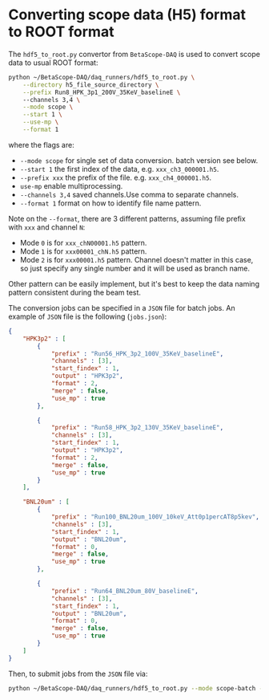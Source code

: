 # Converting scope data (H5) format to ROOT format

The `hdf5_to_root.py` convertor from `BetaScope-DAQ` is used to convert scope data to usual ROOT format:

```bash
python ~/BetaScope-DAQ/daq_runners/hdf5_to_root.py \
    --directory h5_file_source_directory \
    --prefix Run8_HPK_3p1_200V_35KeV_baselineE \ 
    --channels 3,4 \
    --mode scope \
    --start 1 \
    --use-mp \
    --format 1 
```

where the flags are:
- `--mode scope` for single set of data conversion. batch version see below.
- `--start 1` the first index of the data, e.g. `xxx_ch3_000001.h5`.
- `--prefix xxx` the prefix of the file. e.g. `xxx_ch4_000001.h5`.
- `use-mp` enable multiprocessing.
- `--channels 3,4` saved channels.Use comma to separate channels.
- `--format 1` format on how to identify file name pattern.

Note on the `--format`, there are 3 different patterns, assuming file prefix with `xxx` and channel `N`:
- Mode `0` is for `xxx_chN00001.h5` pattern.
- Mode `1` is for `xxx00001_chN.h5` pattern.
- Mode `2` is for `xxx00001.h5` pattern. Channel doesn't matter in this case, so just specify any single number and it will be used as branch name.

Other pattern can be easily implement, but it's best to keep the data naming pattern consistent during the beam test.

The conversion jobs can be specified in a `JSON` file for batch jobs. An example of `JSON` file is the following (`jobs.json`):

```JSON
{
    "HPK3p2" : [
        {
            "prefix" : "Run56_HPK_3p2_100V_35KeV_baselineE",
            "channels" : [3],
            "start_findex" : 1,
            "output" : "HPK3p2",
            "format" : 2,
            "merge" : false,
            "use_mp" : true
        },

        {
            "prefix" : "Run58_HPK_3p2_130V_35KeV_baselineE",
            "channels" : [3],
            "start_findex" : 1,
            "output" : "HPK3p2",
            "format" : 2,
            "merge" : false,
            "use_mp" : true
        }
    ],

    "BNL20um" : [
        {
            "prefix" : "Run100_BNL20um_100V_10keV_Att0p1percAT8p5kev",
            "channels" : [3],
            "start_findex" : 1,
            "output" : "BNL20um",
            "format" : 0,
            "merge" : false,
            "use_mp" : true
        },

        {
            "prefix" : "Run64_BNL20um_80V_baselineE",
            "channels" : [3],
            "start_findex" : 1,
            "output" : "BNL20um",
            "format" : 0,
            "merge" : false,
            "use_mp" : true
        }
    ]
}
```

Then, to submit jobs from the `JSON` file via:

```bash
python ~/BetaScope-DAQ/daq_runners/hdf5_to_root.py --mode scope-batch --joblist jobs.json --jobname "HPK3p2,BNL20um" 
```